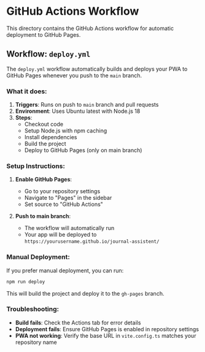 # GitHub Actions Workflow

This directory contains the GitHub Actions workflow for automatic deployment to GitHub Pages.

## Workflow: `deploy.yml`

The `deploy.yml` workflow automatically builds and deploys your PWA to GitHub Pages whenever you push to the `main` branch.

### What it does:

1. **Triggers**: Runs on push to `main` branch and pull requests
2. **Environment**: Uses Ubuntu latest with Node.js 18
3. **Steps**:
   - Checkout code
   - Setup Node.js with npm caching
   - Install dependencies
   - Build the project
   - Deploy to GitHub Pages (only on main branch)

### Setup Instructions:

1. **Enable GitHub Pages**:
   - Go to your repository settings
   - Navigate to "Pages" in the sidebar
   - Set source to "GitHub Actions"

2. **Push to main branch**:
   - The workflow will automatically run
   - Your app will be deployed to `https://yourusername.github.io/journal-assistent/`

### Manual Deployment:

If you prefer manual deployment, you can run:

```bash
npm run deploy
```

This will build the project and deploy it to the `gh-pages` branch.

### Troubleshooting:

- **Build fails**: Check the Actions tab for error details
- **Deployment fails**: Ensure GitHub Pages is enabled in repository settings
- **PWA not working**: Verify the base URL in `vite.config.ts` matches your repository name 